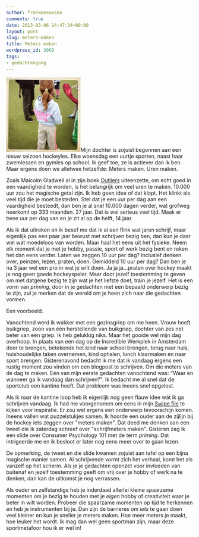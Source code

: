 ```yaml
---
author: frankmeeuwsen
comments: true
date: 2013-03-06 14:47:34+00:00
layout: post
slug: meters-maken
title: Meters maken
wordpress_id: 3060
tags:
- gedachtengang
---
```


![Hockeyplezier](../images/uploadimages/1362581206.jpg)Mijn dochter is zojuist begonnen aan een nieuw seizoen hockeyles. Elke woensdag een uurtje sporten, naast haar zwemlessen en gymles op school. Ik geef toe, ze is actiever dan ik ben. Maar ergens doen we alletwee hetzelfde: Meters maken. Uren maken.  

Zoals Malcolm Gladwell al in zijn boek [Outliers](http://en.wikipedia.org/wiki/Outliers_(book)) uiteenzette, om echt goed in een vaardigheid te worden, is het belangrijk om veel uren te maken. 10.000 uur zou het magische getal zijn. Ik heb geen idee of dat klopt. Het klinkt als veel tijd die je moet besteden. Stel dat je een uur per dag aan een vaardigheid besteedt, dan ben je al snel 10.000 dagen verder, wat grofweg neerkomt op 333 maanden. 27 jaar. Dat is wel serieus veel tijd. Maak er twee uur per dag van en je zit al op de helft, 14 jaar. 





Als ik dat uitreken en ik besef me dat ik al een flink wat jaren schrijf, maar eigenlijk pas een paar jaar bewust met schrijven bezig ben, dan kun je daar wel wat moedeloos van worden. Maar haal het eens uit het fysieke. Neem elk moment dat je met je hobby, passie, sport of werk bezig bent en reken het dan eens verder. Laten we zeggen 10 uur per dag? Inclusief denken over, peinzen, lezen, praten, doen. Gemiddeld 10 uur per dag? Dan ben je na 3 jaar wel een pro in wat je wilt doen. Ja ja ja…praten over hockey maakt je nog geen goede hockeyspeler. Maar door jezelf toestemming te geven om met datgene bezig te zijn wat je het liefste doet, train je jezelf. Het is een vorm van _priming_, door in je gedachten met een bepaald onderwerp bezig te zijn, zul je merken dat de wereld om je heen zich naar die gedachten vormen.





Een voorbeeld.





Vanochtend werd ik wakker met een gezinsgriep om me heen. Vrouw heeft buikgriep, zoon van één herstellende van buikgriep, dochter van zes net beter van een griep. Ik heb gelukkig niks. Maar het gooide wel mijn dag overhoop. In plaats van een dag op de Incredible Werkplek in Amsterdam door te brengen, betekende het kind naar school brengen, terug naar huis, huishoudelijke taken overnemen, kind ophalen, lunch klaarmaken en naar sport brengen.  Gisterenavond bedacht ik me dat ik vandaag ergens een rustig moment zou vinden om een blogpost te schrijven. Om die meters van de dag te maken. Eén van mijn eerste gedachten vanochtend was: "Waar en wanneer ga ik vandaag dan schrijven?". Ik bedacht me al snel dat de sportclub een kantine heeft. Dat probleem was ineens snel opgelost.   

Als ik naar de kantine loop heb ik eigenlijk nog geen flauw idee wát ik ga schrijven vandaag. Ik had me voorgenomen om eens in mijn [Swipe file](http://incredibleadventure.nl/2013/01/mijn-swipe-file-is-een-zooitje/) te kijken voor inspiratie. Er zou wel ergens een onderwerp tevoorschijn komen. Ineens vallen wat puzzelstukjes samen. Ik hoorde een ouder aan de zijlijn bij de hockey iets zeggen over "meters maken". Dat deed me denken aan een tweet die ik zaterdag schreef over "schrijfmeters maken". Gisteren zag ik een slide over Consumer Psychology 101 met de term _priming_. Dat intrigeerde me en ik besloot er later nog eens meer over te gaan lezen. 





De opmerking, de tweet en die slide kwamen zojuist aan tafel op een bijna magische manier samen. Al schrijvende vormt zich het verhaal, komt het als vanzelf op het scherm. Als je je gedachten openzet voor invloeden van buitenaf en jezelf toestemming geeft om vrij over je hobby of werk na te denken, dan kan de uitkomst je nog verrassen. 





Als ouder en zelfstandige heb je inderdaad allerlei kleine spaarzame momenten om je bezig te houden met je _eigen_ hobby of creativiteit waar je beter in wilt worden. Probeer die spaarzame momenten op tijd te herkennen en heb je instrumenten bij je. Dan zijn de barrieres om _iets_ te gaan doen veel kleiner en kun je sneller je meters maken. Hoe meer meters je maakt, hoe leuker het wordt. Ik mag dan wel geen sportman zijn, maar deze sportmetafoor hou ik er wel in!
